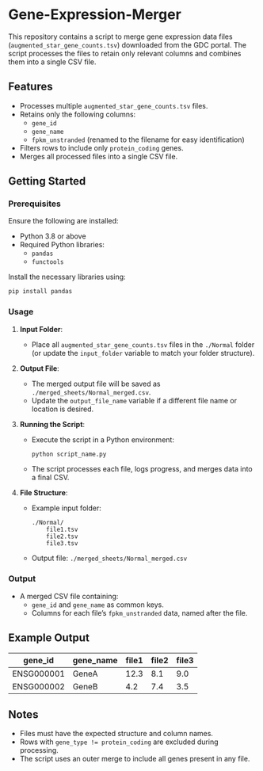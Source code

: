 # Gene-Expression-Merger

This repository contains a script to merge gene expression data files (`augmented_star_gene_counts.tsv`) downloaded from the GDC portal. The script processes the files to retain only relevant columns and combines them into a single CSV file.

## Features
- Processes multiple `augmented_star_gene_counts.tsv` files.
- Retains only the following columns:
  - `gene_id`
  - `gene_name`
  - `fpkm_unstranded` (renamed to the filename for easy identification)
- Filters rows to include only `protein_coding` genes.
- Merges all processed files into a single CSV file.

## Getting Started

### Prerequisites
Ensure the following are installed:
- Python 3.8 or above
- Required Python libraries:
  - `pandas`
  - `functools`

Install the necessary libraries using:
```bash
pip install pandas
```

### Usage

1. **Input Folder**:
   - Place all `augmented_star_gene_counts.tsv` files in the `./Normal` folder (or update the `input_folder` variable to match your folder structure).

2. **Output File**:
   - The merged output file will be saved as `./merged_sheets/Normal_merged.csv`.
   - Update the `output_file_name` variable if a different file name or location is desired.

3. **Running the Script**:
   - Execute the script in a Python environment:
     ```bash
     python script_name.py
     ```
   - The script processes each file, logs progress, and merges data into a final CSV.

4. **File Structure**:
   - Example input folder:
     ```
     ./Normal/
         file1.tsv
         file2.tsv
         file3.tsv
     ```
   - Output file: `./merged_sheets/Normal_merged.csv`

### Output
- A merged CSV file containing:
  - `gene_id` and `gene_name` as common keys.
  - Columns for each file’s `fpkm_unstranded` data, named after the file.

## Example Output

| gene_id        | gene_name  | file1       | file2       | file3       |
|----------------|------------|-------------|-------------|-------------|
| ENSG000001     | GeneA      | 12.3        | 8.1         | 9.0         |
| ENSG000002     | GeneB      | 4.2         | 7.4         | 3.5         |

## Notes
- Files must have the expected structure and column names.
- Rows with `gene_type != protein_coding` are excluded during processing.
- The script uses an outer merge to include all genes present in any file.
